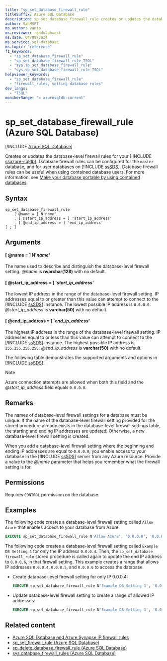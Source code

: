 ```yaml
---
title: "sp_set_database_firewall_rule"
titleSuffix: Azure SQL Database
description: sp_set_database_firewall_rule creates or updates the database-level firewall rules for your Azure SQL database.
author: VanMSFT
ms.author: vanto
ms.reviewer: randolphwest
ms.date: 04/08/2024
ms.service: sql-database
ms.topic: "reference"
f1_keywords:
  - "sp_set_database_firewall_rule"
  - "sp_set_database_firewall_rule_TSQL"
  - "sys.sp_set_database_firewall_rule"
  - "sys.sp_set_database_firewall_rule_TSQL"
helpviewer_keywords:
  - "sp_set_database_firewall_rule"
  - "firewall_rules, setting database rules"
dev_langs:
  - "TSQL"
monikerRange: "= azuresqldb-current"
---
```

# sp_set_database_firewall_rule (Azure SQL Database)

[!INCLUDE [Azure SQL Database](../../includes/applies-to-version/asdb.md)]

Creates or updates the database-level firewall rules for your [!INCLUDE [ssazure-sqldb](../../includes/ssazure-sqldb.md)]. Database firewall rules can be configured for the `master` database, and for user databases on [!INCLUDE [ssSDS](../../includes/sssds-md.md)]. Database firewall rules can be useful when using contained database users. For more information, see [Make your database portable by using contained databases](../security/contained-database-users-making-your-database-portable.md).

## Syntax

```syntaxsql
sp_set_database_firewall_rule
    [ @name = ] N'name'
    , [ @start_ip_address = ] 'start_ip_address'
    , [ @end_ip_address = ] 'end_ip_address'
[ ; ]
```

## Arguments

#### [ @name = ] N'*name*'

The name used to describe and distinguish the database-level firewall setting. *@name* is **nvarchar(128)** with no default.

#### [ @start_ip_address = ] '*start_ip_address*'

The lowest IP address in the range of the database-level firewall setting. IP addresses equal to or greater than this value can attempt to connect to the [!INCLUDE [ssSDS](../../includes/sssds-md.md)] instance. The lowest possible IP address is `0.0.0.0`. *@start_ip_address* is **varchar(50)** with no default.

#### [ @end_ip_address = ] '*end_ip_address*'

The highest IP address in the range of the database-level firewall setting. IP addresses equal to or less than this value can attempt to connect to the [!INCLUDE [ssSDS](../../includes/sssds-md.md)] instance. The highest possible IP address is `255.255.255.255`. *@end_ip_address* is **varchar(50)** with no default.

The following table demonstrates the supported arguments and options in [!INCLUDE [ssSDS](../../includes/sssds-md.md)].

> [!NOTE]  
> Azure connection attempts are allowed when both this field and the *@start_ip_address* field equals `0.0.0.0`.

## Remarks

The names of database-level firewall settings for a database must be unique. If the name of the database-level firewall setting provided for the stored procedure already exists in the database-level firewall settings table, the starting and ending IP addresses are updated. Otherwise, a new database-level firewall setting is created.

When you add a database-level firewall setting where the beginning and ending IP addresses are equal to `0.0.0.0`, you enable access to your database in the [!INCLUDE [ssSDS](../../includes/sssds-md.md)] server from any Azure resource. Provide a value to the *@name* parameter that helps you remember what the firewall setting is for.

## Permissions

Requires `CONTROL` permission on the database.

## Examples

The following code creates a database-level firewall setting called `Allow Azure` that enables access to your database from Azure.

```sql
EXECUTE sp_set_database_firewall_rule N'Allow Azure', '0.0.0.0', '0.0.0.0';
```

The following code creates a database-level firewall setting called `Example DB Setting 1` for only the IP address `0.0.0.4`. Then, the `sp_set_database firewall_rule` stored procedure is called again to update the end IP address to `0.0.0.6`, in that firewall setting. This example creates a range that allows IP addresses `0.0.0.4`, `0.0.0.5`, and `0.0.0.6` to access the database.

- Create database-level firewall setting for only IP 0.0.0.4:

  ```sql
  EXECUTE sp_set_database_firewall_rule N'Example DB Setting 1', '0.0.0.4', '0.0.0.4';
  ```

- Update database-level firewall setting to create a range of allowed IP addresses:

  ```sql
  EXECUTE sp_set_database_firewall_rule N'Example DB Setting 1', '0.0.0.4', '0.0.0.6';
  ```

## Related content

- [Azure SQL Database and Azure Synapse IP firewall rules](/azure/azure-sql/database/firewall-configure)
- [sp_set_firewall_rule (Azure SQL Database)](sp-set-firewall-rule-azure-sql-database.md)
- [sp_delete_database_firewall_rule (Azure SQL Database)](sp-delete-database-firewall-rule-azure-sql-database.md)
- [sys.database_firewall_rules (Azure SQL Database)](../system-catalog-views/sys-database-firewall-rules-azure-sql-database.md)
